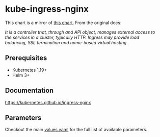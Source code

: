 # kube-ingress-nginx

This chart is a mirror of [this chart](https://github.com/kubernetes/ingress-nginx/tree/main/charts/ingress-nginx).
From the original docs:

_It is a controller that, through and API object, manages external access to the services in a cluster, typically HTTP.
Ingress may provide load balancing, SSL termination and name-based virtual hosting._

## Prerequisites

- Kubernetes 1.19+
- Helm 3+

## Documentation

https://kubernetes.github.io/ingress-nginx

## Parameters

Checkout the main [values.yaml](./values.yaml) for the full list of available parameters.
